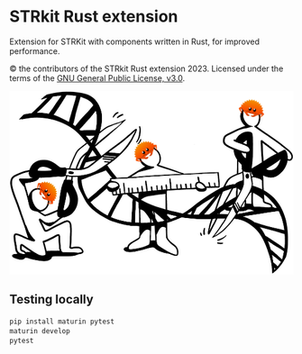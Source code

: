 # STRkit Rust extension

Extension for STRKit with components written in Rust, for improved performance.

&copy; the contributors of the STRkit Rust extension 2023. Licensed under
the terms of the [GNU General Public License, v3.0](./LICENSE).

![STRkit Rust Extension Logo](./rust_ext_logo.png)


## Testing locally

```bash
pip install maturin pytest
maturin develop
pytest
```
